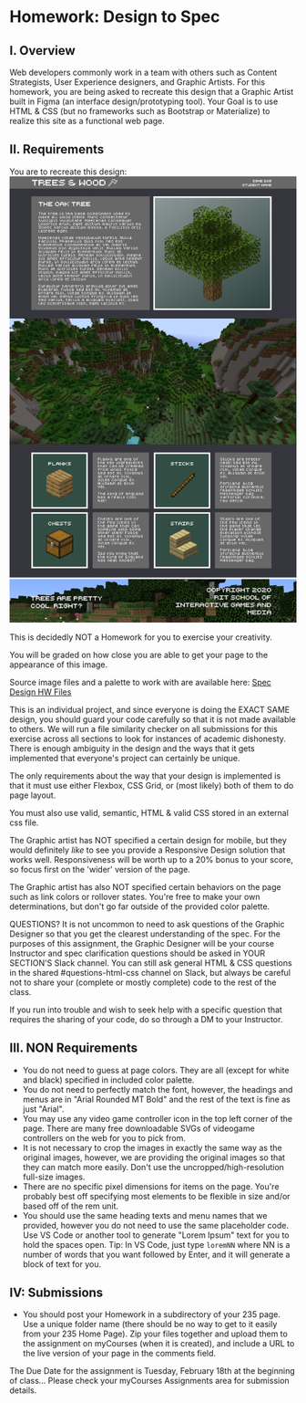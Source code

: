 # Homework: Design to Spec

## I. Overview
Web developers commonly work in a team with others such as Content Strategists, User Experience designers, and Graphic Artists.  For this homework, you are being asked to recreate this design that a Graphic Artist built in Figma (an interface design/prototyping tool).  Your Goal is to use HTML & CSS (but no frameworks such as Bootstrap or Materialize) to realize this site as a functional web page.

## II. Requirements
You are to recreate this design:
![Website Mockup](_images/designtospec2020.png)

This is decidedly NOT a Homework for you to exercise your creativity.

You will be graded on how close you are able to get your page to the appearance of this image.

Source image files and a palette to work with are available here: [Spec Design HW Files](specdesignhw2020.zip)

This is an individual project, and since everyone is doing the EXACT SAME design, you should guard your code carefully so that it is not made available to others.  We will run a file similarity checker on all submissions for this exercise across all sections to look for instances of academic dishonesty.  There is enough ambiguity in the design and the ways that it gets implemented that everyone's project can certainly be unique.

The only requirements about the way that your design is implemented is that it must use either Flexbox, CSS Grid, or (most likely) both of them to do page layout.

You must also use valid, semantic, HTML & valid CSS stored in an external css file.

The Graphic artist has NOT specified a certain design for mobile, but they would definitely *like* to see you provide a Responsive Design solution that works well.  Responsiveness will be worth up to a 20% bonus to your score, so focus first on the 'wider' version of the page.

The Graphic artist has also NOT specified certain behaviors on the page such as link colors or rollover states.  You're free to make your own determinations, but don't go far outside of the provided color palette. 

QUESTIONS?  It is not uncommon to need to ask questions of the Graphic Designer so that you get the clearest understanding of the spec.  For the purposes of this assignment, the Graphic Designer will be your course Instructor and spec clarification questions should be asked in YOUR SECTION'S Slack channel.  You can still ask general HTML & CSS questions in the shared #questions-html-css channel on Slack, but always be careful not to share your (complete or mostly complete) code to the rest of the class.

If you run into trouble and wish to seek help with a specific question that requires the sharing of your code, do so through a DM to your Instructor.

## III. NON Requirements
- You do not need to guess at page colors.  They are all (except for white and black) specified in included color palette.  
- You do not need to perfectly match the font, however, the headings and menus are in "Arial Rounded MT Bold" and the rest of the text is fine as just "Arial".
- You may use any video game controller icon in the top left corner of the page.  There are many free downloadable SVGs of videogame controllers on the web for you to pick from.
- It is not necessary to crop the images in exactly the same way as the original images, however, we are providing the original images so that they can match more easily.  Don't use the uncropped/high-resolution full-size images.
- There are no specific pixel dimensions for items on the page.  You're probably best off specifying most elements to be flexible in size and/or based off of the rem unit.
- You should use the same heading texts and menu names that we provided, however you do not need to use the same placeholder code.  Use VS Code or another tool to generate "Lorem Ipsum" text for you to hold the spaces open.  Tip:  In VS Code, just type `loremNN` where NN is a number of words that you want followed by Enter, and it will generate a block of text for you.

## IV: Submissions
- You should post your Homework in a subdirectory of your 235 page.  Use a unique folder name (there should be no way to get to it easily from your 235 Home Page).  Zip your files together and upload them to the assignment on myCourses (when it is created), and include a URL to the live version of your page in the comments field.

The Due Date for the assignment is Tuesday, February 18th at the beginning of class... Please check your myCourses Assignments area for submission details.
